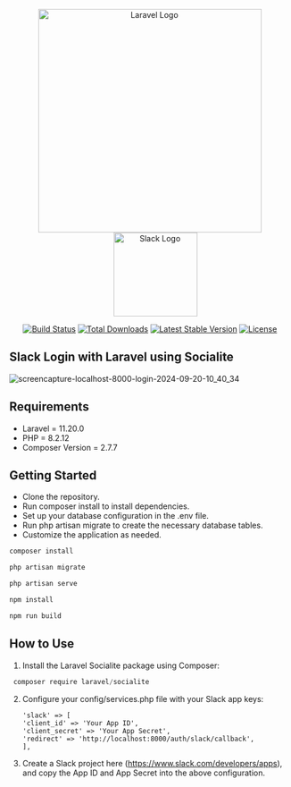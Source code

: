 <p align="center">
    <a href="https://laravel.com" target="_blank">
        <img src="https://raw.githubusercontent.com/laravel/art/master/logo-lockup/5%20SVG/2%20CMYK/1%20Full%20Color/laravel-logolockup-cmyk-red.svg" width="400" alt="Laravel Logo">
    </a>
    <a href="https://slack.com" target="_blank" style="margin-left: 20px;">
        <img src="https://upload.wikimedia.org/wikipedia/commons/7/76/Slack_Icon.png" width="150" alt="Slack Logo">
    </a>
</p>

<p align="center">
<a href="https://github.com/laravel/framework/actions"><img src="https://github.com/laravel/framework/workflows/tests/badge.svg" alt="Build Status"></a>
<a href="https://packagist.org/packages/laravel/framework"><img src="https://img.shields.io/packagist/dt/laravel/framework" alt="Total Downloads"></a>
<a href="https://packagist.org/packages/laravel/framework"><img src="https://img.shields.io/packagist/v/laravel/framework" alt="Latest Stable Version"></a>
<a href="https://packagist.org/packages/laravel/framework"><img src="https://img.shields.io/packagist/l/laravel/framework" alt="License"></a>
</p>

## Slack Login with Laravel using Socialite

![screencapture-localhost-8000-login-2024-09-20-10_40_34](https://github.com/user-attachments/assets/43458425-d9db-4378-acdf-9aa7d145b333)

## Requirements
-  Laravel = 11.20.0
-  PHP = 8.2.12
-  Composer Version = 2.7.7

## Getting Started
-  Clone the repository.
-  Run composer install to install dependencies.
-  Set up your database configuration in the .env file.
-  Run php artisan migrate to create the necessary database tables.
-  Customize the application as needed.

```javascript
composer install
```

```javascript
php artisan migrate
```

```javascript
php artisan serve
```

```javascript
npm install
```

```javascript
npm run build
```
## How to Use

1)  Install the Laravel Socialite package using Composer:
   ```javascript
    composer require laravel/socialite
   ```

2) Configure your config/services.php file with your Slack app keys:
   ```
   'slack' => [
   'client_id' => 'Your App ID', 
   'client_secret' => 'Your App Secret',
   'redirect' => 'http://localhost:8000/auth/slack/callback',
   ],
   ```

4) Create a Slack project here (https://www.slack.com/developers/apps), and copy the App ID and App Secret into the above configuration.
